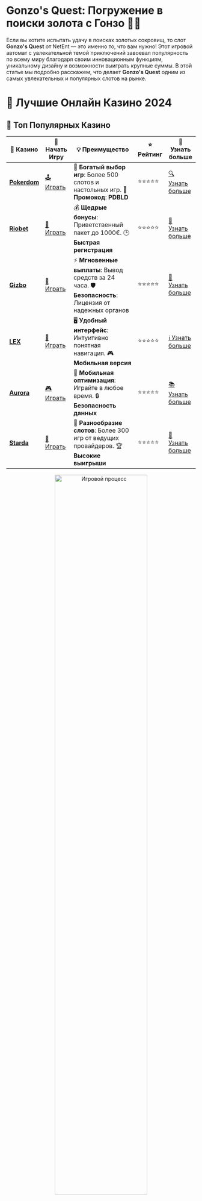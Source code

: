 # **Gonzo's Quest: Погружение в поиски золота с Гонзо 🎰💎**

Если вы хотите испытать удачу в поисках золотых сокровищ, то слот **Gonzo's Quest** от NetEnt — это именно то, что вам нужно! Этот игровой автомат с увлекательной темой приключений завоевал популярность по всему миру благодаря своим инновационным функциям, уникальному дизайну и возможности выиграть крупные суммы. В этой статье мы подробно расскажем, что делает **Gonzo's Quest** одним из самых увлекательных и популярных слотов на рынке.

# 🎰 Лучшие Онлайн Казино 2024

## 🌟 Топ Популярных Казино

| 🎲 **Казино** | 🔗 **Начать Игру** | 💡 **Преимущество** | ⭐ **Рейтинг** | 🔗 **Узнать больше** |
|--------------|---------------------|---------------------|----------------|----------------------|
| [**Pokerdom**](https://brandplay.link/4k77v2yx) | [🕹️ Играть](https://brandplay.link/4k77v2yx) | 🎉 **Богатый выбор игр**: Более 500 слотов и настольных игр. 🎁 **Промокод**: **PDBLD** | ⭐⭐⭐⭐⭐ | [🔍 Узнать больше](https://brandplay.link/4k77v2yx) |
| [**Riobet**](https://brandplay.link/7xBLTPyj) | [🎰 Играть](https://brandplay.link/7xBLTPyj) | 💰 **Щедрые бонусы**: Приветственный пакет до 1000€. 🕒 **Быстрая регистрация** | ⭐⭐⭐⭐⭐ | [📖 Узнать больше](https://brandplay.link/7xBLTPyj) |
| [**Gizbo**](https://brandplay.link/bprXw4YV) | [🎲 Играть](https://brandplay.link/bprXw4YV) | ⚡ **Мгновенные выплаты**: Вывод средств за 24 часа. 🛡️ **Безопасность**: Лицензия от надежных органов | ⭐⭐⭐⭐⭐ | [📝 Узнать больше](https://brandplay.link/bprXw4YV) |
| [**LEX**](https://brandplay.link/zW4hdDFV) | [🤑 Играть](https://brandplay.link/zW4hdDFV) | 🖥️ **Удобный интерфейс**: Интуитивно понятная навигация. 🎮 **Мобильная версия** | ⭐⭐⭐⭐⭐ | [ℹ️ Узнать больше](https://brandplay.link/zW4hdDFV) |
| [**Aurora**](https://10trafic-stat2.com/click/668546556bcc6313411604bd/6766/13032/subaccount) | [🎮 Играть](https://10trafic-stat2.com/click/668546556bcc6313411604bd/6766/13032/subaccount) | 📱 **Мобильная оптимизация**: Играйте в любое время. 🔒 **Безопасность данных** | ⭐⭐⭐⭐⭐ | [📚 Узнать больше](https://10trafic-stat2.com/click/668546556bcc6313411604bd/6766/13032/subaccount) |
| [**Starda**](https://brandplay.link/fB7xwRFL) | [🎯 Играть](https://brandplay.link/fB7xwRFL) | 🎰 **Разнообразие слотов**: Более 300 игр от ведущих провайдеров. 🏆 **Высокие выигрыши** | ⭐⭐⭐⭐⭐ | [🔎 Узнать больше](https://brandplay.link/fB7xwRFL) |

<div align="center">
    <img src="https://i.pinimg.com/originals/87/9e/b9/879eb9354dd0699582408b68f2e253b2.gif" alt="Игровой процесс" width="70%">
</div>

## 💎 Лучшие Бонусы и Акции

| 🎲 **Казино** | 🔗 **Начать Игру** | 💡 **Преимущество** | ⭐ **Рейтинг** | 🔗 **Узнать больше** |
|--------------|---------------------|---------------------|----------------|----------------------|
| [**Kometa**](https://brandplay.link/8ZymQJV8) | [🎰 Играть](https://brandplay.link/8ZymQJV8) | 🎁 **Эксклюзивные бонусы**: Регулярные акции и промо. 🔄 **Программы лояльности** | ⭐⭐⭐⭐☆ | [🔍 Узнать больше](https://brandplay.link/8ZymQJV8) |
| [**R7**](https://brandplay.link/bMd3Yjsw) | [🕹️ Играть](https://brandplay.link/bMd3Yjsw) | 🕒 **Круглосуточная поддержка**: Всегда на связи. 💸 **Высокие лимиты** | ⭐⭐⭐⭐☆ | [📖 Узнать больше](https://brandplay.link/bMd3Yjsw) |
| [**7K**](https://brandplay.link/BvQyFShp) | [🎲 Играть](https://brandplay.link/BvQyFShp) | 🌟 **Эксклюзивные бонусы**: Только для VIP игроков. 🎉 **Сезонные акции** | ⭐⭐⭐⭐☆ | [📝 Узнать больше](https://brandplay.link/BvQyFShp) |
| [**Kent**](https://brandplay.link/Fv2WP3js) | [🤑 Играть](https://brandplay.link/Fv2WP3js) | 📈 **Высокий RTP**: Более 98%. 💼 **Профессиональная поддержка** | ⭐⭐⭐⭐☆ | [ℹ️ Узнать больше](https://brandplay.link/Fv2WP3js) |
| [**1Xslots**](https://brandplay.link/hSB1khtr) | [🎮 Играть](https://brandplay.link/hSB1khtr) | 🎉 **Множество акций**: Еженедельные бонусы и турниры. 🛡️ **Безопасность** | ⭐⭐⭐⭐☆ | [📚 Узнать больше](https://brandplay.link/hSB1khtr) |
| [**Gama**](https://brandplay.link/j6NMKsDz) | [🎯 Играть](https://brandplay.link/j6NMKsDz) | 🔍 **Интуитивный интерфейс**: Легкость использования. 🏅 **Престижные турниры** | ⭐⭐⭐⭐☆ | [🔎 Узнать больше](https://brandplay.link/j6NMKsDz) |

<div align="center">
    <img src="https://i.pinimg.com/originals/87/9e/b9/879eb9354dd0699582408b68f2e253b2.gif" alt="Игровой процесс" width="70%">
</div>

## 🚀 Быстрые Выигрыши и Поддержка

| 🎲 **Казино** | 🔗 **Начать Игру** | 💡 **Преимущество** | ⭐ **Рейтинг** | 🔗 **Узнать больше** |
|--------------|---------------------|---------------------|----------------|----------------------|
| [**Onion**](https://brandplay.link/zBGRVpQ9) | [🎰 Играть](https://brandplay.link/zBGRVpQ9) | 🤑 **Низкие ставки**: Идеально для начинающих. 🔄 **Быстрые выводы** | ⭐⭐⭐⭐☆ | [🔍 Узнать больше](https://brandplay.link/zBGRVpQ9) |
| [**Чемпион**](https://temon-gter.cfd/go/lRq?p80412p304504pcc44t17455) | [🕹️ Играть](https://temon-gter.cfd/go/lRq?p80412p304504pcc44t17455) | 🏅 **Лояльная программа**: Награды за активность. 🎁 **Ежемесячные бонусы** | ⭐⭐⭐⭐☆ | [📖 Узнать больше](https://temon-gter.cfd/go/lRq?p80412p304504pcc44t17455) |
| [**Vavada**](https://vavadapartner.pro/?promo=ea5c9275-6854-4505-94fc-95ab18221945-linkb2) | [🎲 Играть](https://vavadapartner.pro/?promo=ea5c9275-6854-4505-94fc-95ab18221945-linkb2) | 🚀 **Быстрая регистрация**: Начните играть мгновенно. 🔐 **Безопасные транзакции** | ⭐⭐⭐⭐☆ | [📝 Узнать больше](https://vavadapartner.pro/?promo=ea5c9275-6854-4505-94fc-95ab18221945-linkb2) |
| [**Friends**](https://gofriends.kim/linkb2) | [🤑 Играть](https://gofriends.kim/linkb2) | 🤝 **Социальные игры**: Играйте с друзьями. 🌐 **Мультиплатформенность** | ⭐⭐⭐⭐☆ | [ℹ️ Узнать больше](https://gofriends.kim/linkb2) |
| [**1WIN**](https://brandplay.link/smXVpBbG) | [🎮 Играть](https://brandplay.link/smXVpBbG) | 🏆 **Спортивные ставки**: Широкий выбор видов спорта. 💵 **Высокие коэффициенты** | ⭐⭐⭐⭐☆ | [📚 Узнать больше](https://brandplay.link/smXVpBbG) |
| [**Drip**](https://drp-ircp01.com/c07e6a3db) | [🎯 Играть](https://drp-ircp01.com/c07e6a3db) | 🌐 **Инновационные игры**: Новейшие игровые технологии. 🛡️ **Высокая безопасность** | ⭐⭐⭐⭐☆ | [🔎 Узнать больше](https://drp-ircp01.com/c07e6a3db) |
| [**JoyCasino**](https://rpc30.call2me.pro/?/ru/registration?apkpop=0&partner=p24970p3291217pc98f) | [🎰 Играть](https://rpc30.call2me.pro/?/ru/registration?apkpop=0&partner=p24970p3291217pc98f) | 🎁 **Приятные бонусы**: Ежедневные акции и подарки. 🕹️ **Разнообразие игр** | ⭐⭐⭐⭐☆ | [🔍 Узнать больше](https://rpc30.call2me.pro/?/ru/registration?apkpop=0&partner=p24970p3291217pc98f) |

<div align="center">
    <img src="https://i.pinimg.com/originals/87/9e/b9/879eb9354dd0699582408b68f2e253b2.gif" alt="Игровой процесс" width="70%">
</div>
---

✨ **Выбирайте лучшее казино для себя и наслаждайтесь игрой! Удачи!** ✨
![Gonzo's Quest](https://i.pinimg.com/originals/a9/29/6e/a9296ea1cf6a7c20a985e593451f0323.png)

## Что такое Gonzo's Quest? 🏞️💰

**Gonzo's Quest** — это слот с 5 барабанами и 20 линиями выплат, который погружает игроков в мир джунглей и древних цивилизаций. Игроки сопровождают исследователя Гонзо, который отправляется в поисках затонувшего золота в амазонских джунглях Южной Америки. Он движется по следам древней цивилизации, и ваша задача — помочь ему найти несметные сокровища.

### Символы и особенности слота:
- **Гонзо** — главный герой, который становится символом Wild, заменяя другие символы и увеличивая шансы на выигрыш.
- **Золотой блок** — символ, активирующий функцию Avalanche, позволяя вам выигрывать несколько раз подряд на одном вращении.
- **Бонусный символ** — три бонусных символа запускают бесплатные вращения с умножением выигрыша.

## Как играть в Gonzo's Quest? 🎮🔍

Игра в **Gonzo's Quest** проста, но при этом увлекательна. Вот основные правила игры:

1. **Настройка ставки**: Перед началом игры выберите размер ставки, который вам комфортен. Вы можете регулировать как размер монеты, так и количество активных линий.
2. **Запуск вращения**: После настройки ставки нажмите кнопку вращения, и барабаны начнут крутиться.
3. **Выигрыши**: Чтобы получить выигрыш, нужно собрать комбинацию одинаковых символов на активных линиях выплат.
4. **Функция Avalanche**: Когда вы выигрываете, символы исчезают, а на их место падают новые. Это дает шанс на дополнительные выигрыши без дополнительной ставки.
5. **Бонусная игра Free Fall**: При выпадении трёх бонусных символов активируется режим Free Fall с бесплатными вращениями и множителями.

## Почему Gonzo's Quest так популярен? 🌟🎉

### 1. **Инновационная функция Avalanche** ❄️
Одной из самых интересных особенностей **Gonzo's Quest** является функция Avalanche, которая позволяет выигрывать несколько раз подряд. Каждый раз, когда вы выигрываете, символы исчезают, и новые падают сверху, что увеличивает шансы на дополнительные выигрыши.

### 2. **Бонусные фриспины с множителями** 🎁
В режиме Free Fall игроки получают бесплатные вращения с множителями, которые могут значительно увеличить ваши выигрыши. При этом бонусный режим можно повторно активировать, что делает его особенно привлекательным.

### 3. **Качество графики и звукового сопровождения** 🎬🎶
NetEnt всегда славится своим вниманием к деталям, и **Gonzo's Quest** не исключение. Потрясающая графика, анимации и звуковые эффекты погружают вас в атмосферу приключений и поисков золота, создавая незабываемое впечатление от игры.

### 4. **Древняя тематика и приключения** 🏺🔍
Мифы и легенды о древних цивилизациях всегда привлекают внимание, и **Gonzo's Quest** удачно сочетает историю о поисках золота с элементами приключенческой игры. Это не только позволяет игрокам получать удовольствие от геймплея, но и добавляет элемент интриги.

## Как выиграть в Gonzo's Quest? 🎯💸

Хотя слот и основан на случайности, есть несколько стратегий, которые могут повысить ваши шансы на успех:

### 1. **Управление банкроллом** 💼
Важно установить лимит по ставкам и строго его придерживаться. Это позволит вам не только избежать больших потерь, но и продолжить наслаждаться игрой даже в случае неудачи.

### 2. **Использование функции Avalanche** 🎲
Используйте особенности функции Avalanche для максимального увеличения вашего выигрыша. Эта функция позволяет вам выигрывать несколько раз подряд, увеличивая шансы на большие выплаты.

### 3. **Бонусные фриспины** 🎉
Приложите усилия, чтобы активировать бонусные фриспины, так как именно в них скрываются самые большие выигрыши. Бесплатные вращения с множителями дают уникальные возможности для выигрыша.

### 4. **Играть на демо-версии перед реальными ставками** 🎮
Прежде чем играть на реальные деньги, попробуйте демо-версию **Gonzo's Quest**. Это даст вам возможность ознакомиться с игрой, понять её особенности и разработать свою собственную стратегию.

## Заключение: Почему стоит попробовать Gonzo's Quest? 🏆

**Gonzo's Quest** — это один из самых захватывающих слотов с уникальными игровыми функциями и возможностью выиграть крупные суммы. Потрясающая графика, интересная тематика и инновационные бонусные возможности делают его отличным выбором для любителей приключений. Воспользуйтесь функцией Avalanche, активируйте бонусные вращения и отправляйтесь в поиски сокровищ, чтобы испытать свою удачу! 🎰💰
